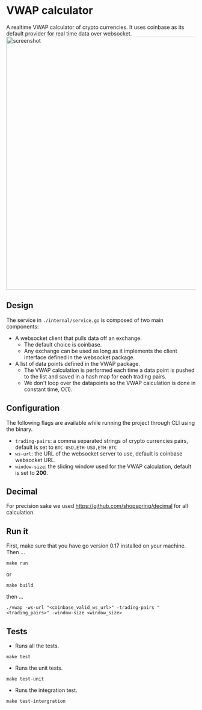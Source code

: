 # VWAP calculator
A realtime VWAP calculator of crypto currencies. It uses coinbase as its default provider for real time data over websocket.
<img width="673" alt="screenshot" src="https://user-images.githubusercontent.com/4066051/144716693-2223bc33-e689-4135-8fc8-3000df29a617.png">

## Design
The service in `./internal/service.go` is composed of two main components:
* A websocket client that pulls data off an exchange.
  * The default choice is coinbase.
  * Any exchange can be used as long as it implements the client interface defined in the websocket package.
* A list of data points defined in the VWAP package.
  * The VWAP calculation is performed each time a data point is pushed to the list and saved in a hash map for each trading pairs.
  * We don't loop over the datapoints so the VWAP calculation is done in constant time, O(1).

## Configuration
The following flags are available while running the project through CLI using the binary.
* `trading-pairs`: a comma separated strings of crypto currencies pairs, default is set to `BTC-USD,ETH-USD,ETH-BTC`
* `ws-url`: the URL of the websocket server to use, default is coinbase websocket URL.
* `window-size`: the sliding window used for the VWAP calculation, default is set to **200**.

## Decimal
For precision sake we used https://github.com/shopspring/decimal for all calculation.

## Run it
First, make sure that you have go version 0.17 installed on your machine. Then ...
```
make run
```
or 
```
make build
``` 
then ...
```
./vwap -ws-url "<coinbase_valid_ws_url>" -trading-pairs "<trading_pairs>" -window-size <window_size>
```

## Tests
* Runs all the tests.
```
make test
``` 
* Runs the unit tests.
```
make test-unit
```
* Runs the integration test.
```
make test-intergration
``` 
